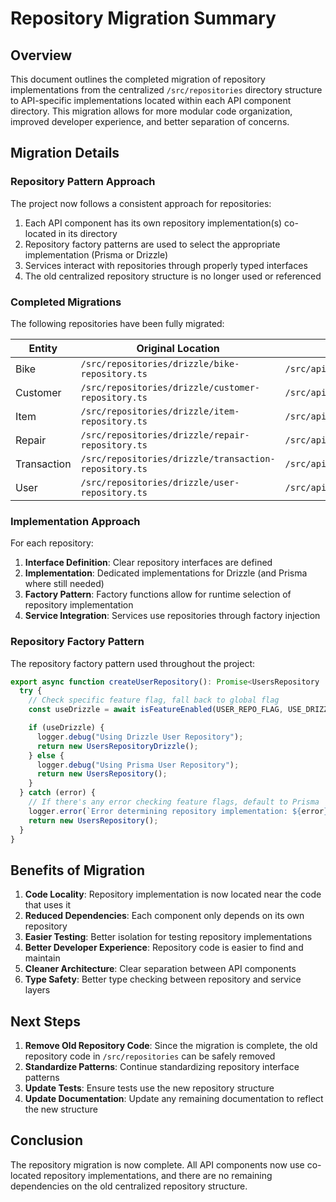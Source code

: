 # Repository Migration Summary

## Overview

This document outlines the completed migration of repository implementations from the centralized `/src/repositories` directory structure to API-specific implementations located within each API component directory. This migration allows for more modular code organization, improved developer experience, and better separation of concerns.

## Migration Details

### Repository Pattern Approach

The project now follows a consistent approach for repositories:

1. Each API component has its own repository implementation(s) co-located in its directory
2. Repository factory patterns are used to select the appropriate implementation (Prisma or Drizzle)
3. Services interact with repositories through properly typed interfaces
4. The old centralized repository structure is no longer used or referenced

### Completed Migrations

The following repositories have been fully migrated:

| Entity | Original Location | New Location |
|--------|------------------|--------------|
| Bike | `/src/repositories/drizzle/bike-repository.ts` | `/src/api/bikes/bikesRepositoryDrizzle.ts` |
| Customer | `/src/repositories/drizzle/customer-repository.ts` | `/src/api/customer/customerRepositoryDrizzle.ts` |
| Item | `/src/repositories/drizzle/item-repository.ts` | `/src/api/transactionComponents/items/itemRepositoryDrizzle.ts` |
| Repair | `/src/repositories/drizzle/repair-repository.ts` | `/src/api/transactionComponents/repairs/repairRepositoryDrizzle.ts` |
| Transaction | `/src/repositories/drizzle/transaction-repository.ts` | `/src/api/transactionComponents/transactions/transactionRepositoryDrizzle.ts` |
| User | `/src/repositories/drizzle/user-repository.ts` | `/src/api/security/users/userRepositoryDrizzle.ts` |

### Implementation Approach

For each repository:

1. **Interface Definition**: Clear repository interfaces are defined
2. **Implementation**: Dedicated implementations for Drizzle (and Prisma where still needed)
3. **Factory Pattern**: Factory functions allow for runtime selection of repository implementation
4. **Service Integration**: Services use repositories through factory injection

### Repository Factory Pattern

The repository factory pattern used throughout the project:

```typescript
export async function createUserRepository(): Promise<UsersRepository | UsersRepositoryDrizzle> {
  try {
    // Check specific feature flag, fall back to global flag
    const useDrizzle = await isFeatureEnabled(USER_REPO_FLAG, USE_DRIZZLE);

    if (useDrizzle) {
      logger.debug("Using Drizzle User Repository");
      return new UsersRepositoryDrizzle();
    } else {
      logger.debug("Using Prisma User Repository");
      return new UsersRepository();
    }
  } catch (error) {
    // If there's any error checking feature flags, default to Prisma
    logger.error(`Error determining repository implementation: ${error}`);
    return new UsersRepository();
  }
}
```

## Benefits of Migration

1. **Code Locality**: Repository implementation is now located near the code that uses it
2. **Reduced Dependencies**: Each component only depends on its own repository
3. **Easier Testing**: Better isolation for testing repository implementations
4. **Better Developer Experience**: Repository code is easier to find and maintain
5. **Cleaner Architecture**: Clear separation between API components
6. **Type Safety**: Better type checking between repository and service layers

## Next Steps

1. **Remove Old Repository Code**: Since the migration is complete, the old repository code in `/src/repositories` can be safely removed
2. **Standardize Patterns**: Continue standardizing repository interface patterns
3. **Update Tests**: Ensure tests use the new repository structure
4. **Update Documentation**: Update any remaining documentation to reflect the new structure

## Conclusion

The repository migration is now complete. All API components now use co-located repository implementations, and there are no remaining dependencies on the old centralized repository structure.